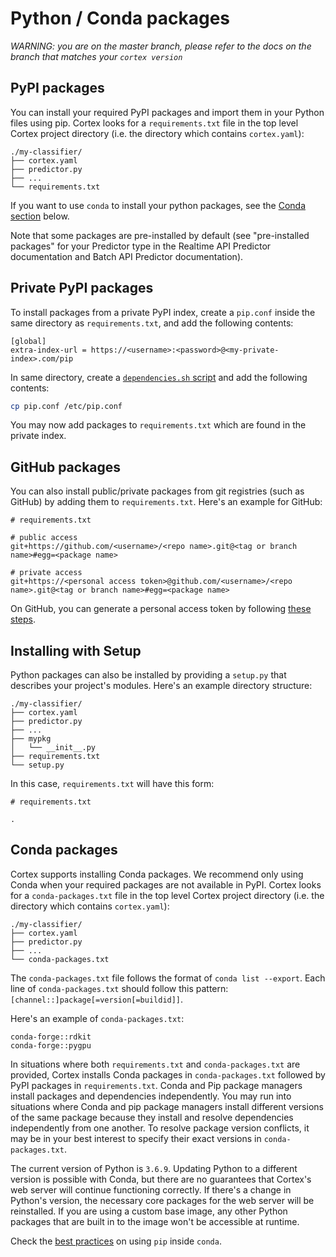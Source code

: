# Python / Conda packages

_WARNING: you are on the master branch, please refer to the docs on the branch that matches your `cortex version`_

## PyPI packages

You can install your required PyPI packages and import them in your Python files using pip. Cortex looks for a `requirements.txt` file in the top level Cortex project directory (i.e. the directory which contains `cortex.yaml`):

```text
./my-classifier/
├── cortex.yaml
├── predictor.py
├── ...
└── requirements.txt
```

If you want to use `conda` to install your python packages, see the [Conda section](#conda-packages) below.

Note that some packages are pre-installed by default (see "pre-installed packages" for your Predictor type in the Realtime API Predictor documentation and Batch API Predictor documentation).

## Private PyPI packages

To install packages from a private PyPI index, create a `pip.conf` inside the same directory as `requirements.txt`, and add the following contents:

```text
[global]
extra-index-url = https://<username>:<password>@<my-private-index>.com/pip
```

In same directory, create a [`dependencies.sh` script](system-packages.md#bash-script) and add the following contents:

```bash
cp pip.conf /etc/pip.conf
```

You may now add packages to `requirements.txt` which are found in the private index.

## GitHub packages

You can also install public/private packages from git registries (such as GitHub) by adding them to `requirements.txt`. Here's an example for GitHub:

```text
# requirements.txt

# public access
git+https://github.com/<username>/<repo name>.git@<tag or branch name>#egg=<package name>

# private access
git+https://<personal access token>@github.com/<username>/<repo name>.git@<tag or branch name>#egg=<package name>
```

On GitHub, you can generate a personal access token by following [these steps](https://help.github.com/en/github/authenticating-to-github/creating-a-personal-access-token-for-the-command-line).

## Installing with Setup

Python packages can also be installed by providing a `setup.py` that describes your project's modules. Here's an example directory structure:

```text
./my-classifier/
├── cortex.yaml
├── predictor.py
├── ...
├── mypkg
│   └── __init__.py
├── requirements.txt
└── setup.py
```

In this case, `requirements.txt` will have this form:
```text
# requirements.txt

.
```

## Conda packages

Cortex supports installing Conda packages. We recommend only using Conda when your required packages are not available in PyPI. Cortex looks for a `conda-packages.txt` file in the top level Cortex project directory (i.e. the directory which contains `cortex.yaml`):

```text
./my-classifier/
├── cortex.yaml
├── predictor.py
├── ...
└── conda-packages.txt
```

The `conda-packages.txt` file follows the format of `conda list --export`. Each line of `conda-packages.txt` should follow this pattern: `[channel::]package[=version[=buildid]]`.

Here's an example of `conda-packages.txt`:
```text
conda-forge::rdkit
conda-forge::pygpu
```

In situations where both `requirements.txt` and `conda-packages.txt` are provided, Cortex installs Conda packages in `conda-packages.txt` followed by PyPI packages in `requirements.txt`. Conda and Pip package managers install packages and dependencies independently. You may run into situations where Conda and pip package managers install different versions of the same package because they install and resolve dependencies independently from one another. To resolve package version conflicts, it may be in your best interest to specify their exact versions in `conda-packages.txt`.

The current version of Python is `3.6.9`. Updating Python to a different version is possible with Conda, but there are no guarantees that Cortex's web server will continue functioning correctly. If there's a change in Python's version, the necessary core packages for the web server will be reinstalled. If you are using a custom base image, any other Python packages that are built in to the image won't be accessible at runtime.

Check the [best practices](https://www.anaconda.com/using-pip-in-a-conda-environment/) on using `pip` inside `conda`.
